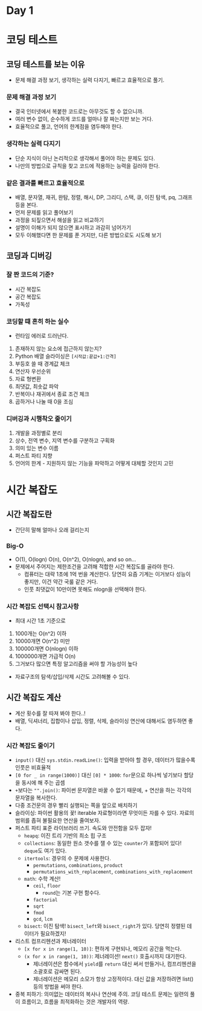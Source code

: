 # Day 1

# 코딩 테스트

## 코딩 테스트를 보는 이유
- 문제 해결 과정 보기, 생각하는 실력 다지기, 빠르고 효율적으로 풀기.

### 문제 해결 과정 보기
- 결국 인터넷에서 복붙한 코드로는 아무것도 할 수 없으니까.
- 여러 변수 없이, 순수하게 코드를 얼마나 잘 짜는지만 보는 거다.
- 효율적으로 풀고, 언어의 한계점을 염두해야 한다.

### 생각하는 실력 다지기
- 단순 지식이 아닌 논리적으로 생각해서 풀어야 하는 문제도 있다.
- 나만의 방법으로 규칙을 찾고 코드에 적용하는 능력을 길러야 한다.

### 같은 결과를 빠르고 효율적으로
- 배열, 문자열, 재귀, 완탐, 정렬, 해시, DP, 그리디, 스택, 큐, 이진 탐색, pq, 그래프 등을 본다.
- 먼저 문제를 읽고 풀어보기
- 과정을 되짚으면서 해설을 읽고 비교하기
- 설명이 이해가 되지 않으면 표시하고 과감히 넘어가기
- 모두 이해했다면 한 문제를 푼 거지만, 다른 방법으로도 시도해 보기

## 코딩과 디버깅

### 잘 짠 코드의 기준?
- 시간 복잡도
- 공간 복잡도
- 가독성

### 코딩할 떄 흔히 하는 실수
- 런타임 에러로 드러난다.
1. 존재하지 않는 요소에 접근하지 않는지?
2. Python 배열 슬라이싱은 `[시작값:끝값+1:간격]`
3. 부등호 쓸 때 경계값 체크
4. 연산자 우선순위
5. 자료 형변환
6. 최댓값, 최솟값 파악
7. 반복이나 재귀에서 종료 조건 체크
8. 곱하거나 나눌 때 0을 조심

### 디버깅과 시행착오 줄이기
1. 개발을 과정별로 분리
2. 상수, 전역 변수, 지역 변수를 구분하고 구획화
3. 의미 있는 변수 이름
4. 퍼스트 파티 지향
5. 언어의 한계 - 지원하지 않는 기능을 파악하고 어떻게 대체할 것인지 고민

# 시간 복잡도

## 시간 복잡도란
- 간단히 말해 얼마나 오래 걸리는지

### Big-O
- O(1), O(logn) O(n), O(n^2), O(nlogn), and so on...
- 문제에서 주어지는 제한조건을 고려해 적합한 시간 복잡도를 골라야 한다.
  - 컴퓨터는 대략 1초에 1억 번을 계산한다. 당연히 요즘 기계는 이거보다 성능이 좋지만, 이건 약간 국룰 같은 거다.
  - 인풋 최댓값이 10만이면 못해도 nlogn을 선택해야 한다.

### 시간 복잡도 선택시 참고사항
- 최대 시간 1초 기준으로
1. 1000개는 O(n^2) 이하
2. 10000개면 O(n^2) 미만
3. 100000개면 O(nlogn) 이하
4. 1000000개면 가급적 O(n)
5. 그거보다 많으면 특정 알고리즘을 써야 할 가능성이 높다
- 자료구조의 탐색/삽입/삭제 시간도 고려해볼 수 있다.

## 시간 복잡도 계산
- 계산 횟수를 잘 따져 봐야 한다..!
- 배열, 딕셔너리, 집합이나 삽입, 정렬, 삭제, 슬라이싱 연산에 대해서도 염두하면 좋다.

### 시간 복잡도 줄이기
- `input()` 대신 `sys.stdin.readLine()`: 입력을 받아야 할 경우, 데이터가 많을수록 인풋은 비효율적
- `[0 for _ in range(1000)]` 대신 `[0] * 1000`: `for`문으로 하나씩 넣기보다 할당을 동시에 해 주는 곱셈
- `+`보다는 `"".join()`: 파이썬 문자열은 바꿀 수 없기 때문에, + 연산을 하는 각각의 문자열을 복사한다.
- 다중 조건문의 경우 빨리 실행되는 쪽을 앞으로 배치하기
- 슬라이싱: 파이썬 활용의 꽃! iterable 자료형이라면 무엇이든 자를 수 있다. 자료의 범위를 좁혀 불필요한 연산을 줄여보자.
- 퍼스트 파티 표준 라이브러리 쓰기. 속도와 안전함을 모두 잡자!
  - `heapq`: 이진 트리 기반의 최소 힙 구조
  - `collections`: 동일한 원소 갯수를 잴 수 있는 `counter`가 포함되어 있다! `deque`도 여기 있다.
  - `itertools`: 경우의 수 문제에 사용한다. 
    - `permutations`, `combinations`, `product`
    - `permutations_with_replacement`, `combinations_with_replacement`
  - `math`: 수학 계산!
    - `ceil`, `floor`
      - `round`는 기본 구현 함수다.
    - `factorial`
    - `sqrt`
    - `fmod`
    - `gcd`, `lcm`
  - `bisect`: 이진 탐색! `bisect_left`와 `bisect_right`가 있다. 당연히 정렬된 데이터가 필요하겠지!
- 리스트 컴프리헨션과 제너레이터
  - `[x for x in range(1, 10)]`: 편하게 구현되나, 메모리 공간을 먹는다.
  - `(x for x in range(1, 10))`: 제너레이션! `next()` 호출시까지 대기한다.
    - 제너레이션은 함수에서 `yield`를 `return` 대신 써서 만들거나, 컴프리헨션을 소괄호로 감싸면 된다.
    - 제너레이션은 메모리 소모가 항상 고정적이다. 대신 값을 저장하려면 list() 등의 방법을 써야 한다.
- 중복 피하기: 의미없는 데이터의 복사나 연산에 주의. 코딩 테스트 문제는 일련의 풀이 흐름이고, 흐름을 최적화하는 것은 개발자의 역량.
